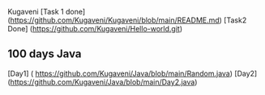Kugaveni
  [Task 1 done] (https://github.com/Kugaveni/Kugaveni/blob/main/README.md)
  [Task2 Done] (https://github.com/Kugaveni/Hello-world.git)
  ## 100 days Java
  [Day1] ( https://github.com/Kugaveni/Java/blob/main/Random.java)
  [Day2] (https://github.com/Kugaveni/Java/blob/main/Day2.java)
